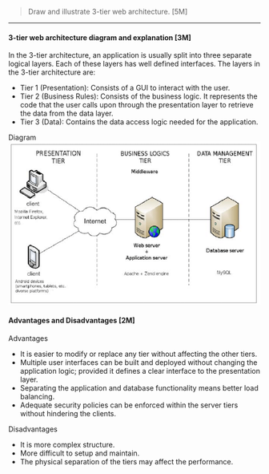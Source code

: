 > Draw and illustrate 3-tier web architecture. [5M]
***
#### 3-tier web architecture diagram and explanation [3M]
In the 3-tier architecture, an application is usually split into three separate logical layers. Each of these layers has well defined interfaces. The layers in the 3-tier architecture are:
- Tier 1 (Presentation): Consists of a GUI to interact with the user.
- Tier 2 (Business Rules): Consists of the business logic. It represents the code that the user calls upon through the presentation layer to retrieve the data from the data layer.
- Tier 3 (Data): Contains the data access logic needed for the application.

Diagram  
![Diagram](images/3_tier_architecture.png)

#### Advantages and Disadvantages [2M]
Advantages
- It is easier to modify or replace any tier without affecting the other tiers.
- Multiple user interfaces can be built and deployed without changing the application logic; provided it defines a clear interface to the presentation layer.
- Separating the application and database functionality means better load balancing.
- Adequate security policies can be enforced within the server tiers without hindering the clients.

Disadvantages
- It is more complex structure.
- More difficult to setup and maintain.
- The physical separation of the tiers may affect the performance.
